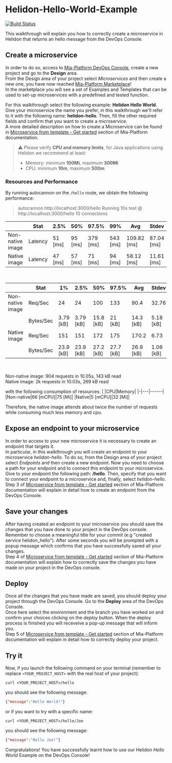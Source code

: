 # Helidon-Hello-World-Example


[![Build Status][github-actions-svg]][github-actions]

This walkthrough will explain you how to correctly create a microservice in Helidon that returns an hello message from the DevOps Console.

## Create a microservice

In order to do so, access to [Mia-Platform DevOps Console](https://console.cloud.mia-platform.eu/login), create a new project and go to the **Design** area.  
From the Design area of your project select _Microservices_ and then create a new one, you have now reached [Mia-Platform Marketplace](https://docs.mia-platform.eu/development_suite/api-console/api-design/marketplace/)!  
In the marketplace you will see a set of Examples and Templates that can be used to set-up microservices with a predefined and tested function.  

For this walkthrough select the following example: **Helidon Hello World**.
Give your microservice the name you prefer, in this walkthrough we'll refer to it with the following name: **helidon-hello**. Then, fill the other required fields and confirm that you want to create a microservice.  
A more detailed description on how to create a Microservice can be found in [Microservice from template - Get started](https://docs.mia-platform.eu/development_suite/api-console/api-design/custom_microservice_get_started/#2-service-creation) section of Mia-Platform documentation.

> :warning:
> Please verify **CPU and memory limits**, for Java applications using Helidon we recommend at least:
> * Memory: minimum **100Mi**, maximum **300Mi**
> * CPU: minimum **10m**, maximum **500m**

### Resources and Performance
By running autocannon on the `/hello` route, we obtain the following performance: 

> autocannon http://localhost:3000/hello
Running 10s test @ http://localhost:3000/hello
10 connections

| |Stat|2.5%|50%|97.5%|99%|Avg|Stdev|Max|
|-|----|----|---|-----|---|---|-----|---|
|Non-native image|Latency|51 [ms]|95 [ms]|379 [ms]|543 [ms]|109.82 [ms]|87.04 [ms]|823 [ms]|
|Native image|Latency|47 [ms]|57 [ms]|71 [ms]|94 [ms]|58.12 [ms]|11.61 [ms]|214 [ms]|
<br />

| |Stat|1%|2.5%|50%|97.5%|Avg|Stdev|Min|
|-|----|--|----|---|-----|---|-----|---|
|Non-native image|Req/Sec|24|24|100|133|90.4|32.76|24|
| |Bytes/Sec|3.79 [kB]|3.79 [kB]|15.8 [kB]|21 [kB]|14.3 [kB]|5.18 [kB]|3.79 [kB]|
|Native image|Req/Sec|151|151|172|175|170.2|6.73|151|
| |Bytes/Sec|23.9 [kB]|23.9 [kB]|27.2 [kB]|27.7 [kB]|26.9 [kB]|1.06 [kB]|23.9 [kB]|
<br />

Non-native image: 904 requests in 10.05s, 143 kB read
<br />
Native image: 2k requests in 10.03s, 269 kB read

with the following consumption of resources:
| |CPU|Memory|
|-|---|------|
|Non-native|66 [mCPU]|75 [Mi]|
|Native|5 [mCPU]|32 [Mi]|
<br />

Therefore, the native image attends about twice the number of requests while consuming much less memory and cpu.

## Expose an endpoint to your microservice

In order to access to your new microservice it is necessary to create an endpoint that targets it.  
In particular, in this walkthrough you will create an endpoint to your microservice *helidon-hello*. To do so, from the Design area of your project select _Endpoints_ and then create a new endpoint.
Now you need to choose a path for your endpoint and to connect this endpoint to your microservice. Give to your endpoint the following path: **/hello**. Then, specify that you want to connect your endpoint to a microservice and, finally, select *helidon-hello*.  
Step 3 of [Microservice from template - Get started](https://docs.mia-platform.eu/development_suite/api-console/api-design/custom_microservice_get_started/#3-creating-the-endpoint) section of Mia-Platform documentation will explain in detail how to create an endpoint from the DevOps Console.

## Save your changes

After having created an endpoint to your microservice you should save the changes that you have done to your project in the DevOps console.  
Remember to choose a meaningful title for your commit (e.g "created service helidon_hello"). After some seconds you will be prompted with a popup message which confirms that you have successfully saved all your changes.  
Step 4 of [Microservice from template - Get started](https://docs.mia-platform.eu/development_suite/api-console/api-design/custom_microservice_get_started/#4-save-the-project) section of Mia-Platform documentation will explain how to correctly save the changes you have made on your project in the DevOps console.

## Deploy

Once all the changes that you have made are saved, you should deploy your project through the DevOps Console. Go to the **Deploy** area of the DevOps Console.  
Once here select the environment and the branch you have worked on and confirm your choices clicking on the *deploy* button. When the deploy process is finished you will receveive a pop-up message that will inform you.  
Step 5 of [Microservice from template - Get started](https://docs.mia-platform.eu/development_suite/api-console/api-design/custom_microservice_get_started/#5-deploy-the-project-through-the-api-console) section of Mia-Platform documentation will explain in detail how to correctly deploy your project.

## Try it

Now, if you launch the following command on your terminal (remember to replace `<YOUR_PROJECT_HOST>` with the real host of your project):

```shell
curl <YOUR_PROJECT_HOST>/hello
```

you should see the following message:

```json
{"message":"Hello World!"}
```

or if you want to try with a specific name:

```shell
curl <YOUR_PROJECT_HOST>/hello/Joe
```

you should see the following message:

```json
{"message":"Hello Joe!"}
```

Congratulations! You have successfully learnt how to use our Helidon _Hello World_ Example on the DevOps Console!

[github-actions]: https://github.com/mia-platform-marketplace/Helidon-Hello-World-Example/actions
[github-actions-svg]: https://github.com/mia-platform-marketplace/Helidon-Hello-World-Example/workflows/Java%20CI%20with%20Maven/badge.svg
